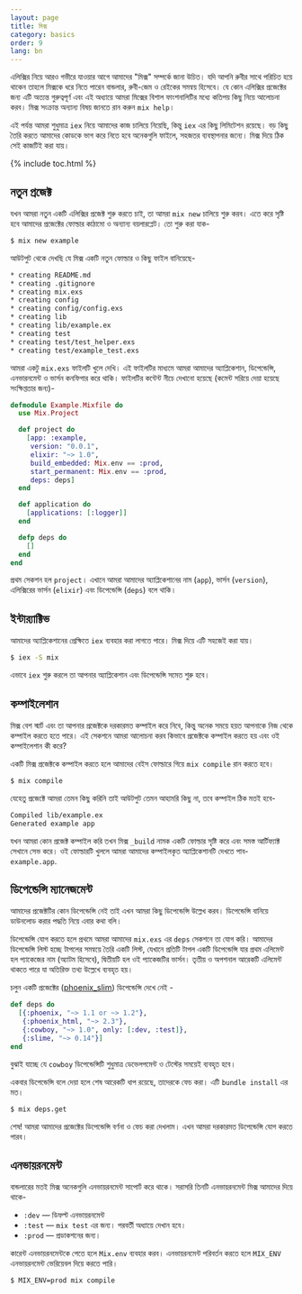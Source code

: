 ```yaml
---
layout: page
title: মিক্স
category: basics
order: 9
lang: bn
---
```

এলিক্সির নিয়ে আরও গভীরে যাওয়ার আগে আমাদের "মিক্স" সম্পর্কে জানা উচিত। যদি আপনি রুবীর সাথে পরিচিত হয়ে থাকেন তাহলে মিক্সকে ধরে নিতে পারেন বান্ডলার, রুবী-জেম ও রেইকের সমন্বয় হিসেবে। যে কোন এলিক্সির প্রজেক্টের জন্য এটি অত্যন্ত গুরুত্বপূর্ণ এবং এই অধ্যায়ে আমরা মিক্সের বিশাল ফাংশনালিটির মধ্যে কতিপয় কিছু নিয়ে আলোচনা করব। মিক্স সংক্রান্ত অন্যান্য বিষয় জানতে রান করুন  `mix help`। 

এই পর্যন্ত আমরা শুধুমাত্র `iex` নিয়ে আমাদের কাজ চালিয়ে নিয়েছি, কিন্তু `iex` এর কিছু লিমিটেশন রয়েছে। বড় কিছু তৈরি করতে আমাদের কোডকে ভাগ করে নিতে হবে অনেকগুলি ফাইলে, সহজতর ব্যবস্থাপনার জন্যে। মিক্স দিয়ে ঠিক সেই কাজটিই করা যায়। 

{% include toc.html %}

## নতুন প্রজেক্ট 

যখন আমরা নতুন একটি এলিক্সির প্রজেক্ট শুরু করতে চাই, তা আমরা `mix new` চালিয়ে শুরু করব। এতে করে সৃষ্টি হবে আমাদের প্রজেক্টের ফোল্ডার কাঠামো ও অন্যান্য বয়লারপ্লেট। তো শুরু করা যাক-


```bash
$ mix new example
```

আউটপুট থেকে দেখছি যে মিক্স একটি নতুন ফোল্ডার ও কিছু ফাইল বানিয়েছে- 

```bash
* creating README.md
* creating .gitignore
* creating mix.exs
* creating config
* creating config/config.exs
* creating lib
* creating lib/example.ex
* creating test
* creating test/test_helper.exs
* creating test/example_test.exs
```

আমরা একটু `mix.exs` ফাইলটি খুলে দেখি। এই ফাইলটির মাধ্যমে আমরা আমাদের অ্যাপ্লিকেশান, ডিপেন্ডেন্সি, এনভারনমেন্ট ও ভার্সন কনফিগার করে থাকি। ফাইলটির কন্টেন্ট নীচে দেখানো হয়েছে (কমেন্ট সরিয়ে দেয়া হয়েছে সংক্ষিপ্ততার জন্য)- 

```elixir
defmodule Example.Mixfile do
  use Mix.Project

  def project do
    [app: :example,
     version: "0.0.1",
     elixir: "~> 1.0",
     build_embedded: Mix.env == :prod,
     start_permanent: Mix.env == :prod,
     deps: deps]
  end

  def application do
    [applications: [:logger]]
  end

  defp deps do
    []
  end
end
```

প্রথম সেকশন হল `project`। এখানে আমরা আমাদের অ্যাপ্লিকেশানের নাম (`app`), ভার্সন (`version`), এলিক্সিরের ভার্সন (`elixir`) এবং ডিপেন্ডেন্সি (`deps`) বলে থাকি। 

## ইন্টার‍্যাক্টিভ 

আমাদের অ্যাপ্লিকেশানের প্রেক্ষিতে `iex` ব্যবহার করা লাগতে পারে। মিক্স দিয়ে এটি সহজেই করা যায়।

```bash
$ iex -S mix
```

এভাবে `iex` শুরু করলে তা আপনার অ্যাপ্লিকেশান এবং ডিপেন্ডেন্সি সমেত শুরু হবে। 

## কম্পাইলেশান 

মিক্স বেশ স্মার্ট এবং তা আপনার প্রজেক্টকে দরকারমত কম্পাইল করে নিবে, কিন্তু অনেক সময়ে হয়ত আপনাকে নিজ থেকে কম্পাইল করতে হতে পারে। এই সেকশনে আমরা আলোচনা করব কিভাবে প্রজেক্টকে কম্পাইল করতে হয় এবং ওই কম্পাইলেশান কী করে?

একটি মিক্স প্রজেক্টকে কম্পাইল করতে হলে আমাদের বেইস ফোল্ডারে গিয়ে `mix compile` রান করতে হবে।

```bash
$ mix compile
```

যেহেতু প্রজেক্টে আমরা তেমন কিছু করিনি তাই আউটপুট তেমন আহামরি কিছু না, তবে কম্পাইল ঠিক মতই হবে-

```bash
Compiled lib/example.ex
Generated example app
```

যখন আমরা কোন প্রজেক্ট কম্পাইল করি তখন মিক্স `_build` নামক একটি ফোল্ডার সৃষ্টি করে এবং সমস্ত আর্টিফ্যাক্ট সেখানে সেভ করে। ওই ফোল্ডারটি খুললে আমরা আমাদের কম্পাইলকৃত অ্যাপ্লিকেশানটি দেখতে পাব- `example.app`.

## ডিপেন্ডেন্সি ম্যানেজমেন্ট 

আমাদের প্রজেক্টটির কোন ডিপেন্ডেন্সি নেই তাই এখন আমরা কিছু ডিপেন্ডেন্সি উল্লেখ করব। ডিপেন্ডেন্সি বানিয়ে ডাউনলোড করার পদ্ধতি নিয়ে এবার কথা বলি। 

ডিপেন্ডেন্সি যোগ করতে হলে প্রথমে আমরা আমাদের `mix.exs` এর `deps` সেকশনে তা যোগ করি। আমাদের ডিপেন্ডেন্সি লিস্ট হচ্ছে টাপলের সমন্বয়ে তৈরি একটি লিস্ট, যেখানে প্রতিটি টাপল একটি ডিপেন্ডেন্সি যার প্রথম এলিমেন্ট হল প্যাকেজের নাম (অ্যাটম হিসেবে), দ্বিতীয়টি হল ওই প্যাকেজটির ভার্সন। তৃতীয় ও অপশনাল আরেকটি এলিমেন্ট থাকতে পারে যা অতিরিক্ত তথ্য উল্লেখে ব্যবহৃত হয়।

চলুন একটি প্রজেক্টের ([phoenix_slim](https://github.com/doomspork/phoenix_slim)) ডিপেন্ডেন্সি দেখে নেই -

```elixir
def deps do
  [{:phoenix, "~> 1.1 or ~> 1.2"},
   {:phoenix_html, "~> 2.3"},
   {:cowboy, "~> 1.0", only: [:dev, :test]},
   {:slime, "~> 0.14"}]
end
```

বুঝাই যাচ্ছে যে `cowboy` ডিপেন্ডেন্সিটি শুধুমাত্র ডেভেলপমেন্ট ও টেস্টের সময়েই  ব্যবহৃত হবে।

একবার ডিপেন্ডেন্সি বলে দেয়া হলে শেষ আরেকটি  ধাপ রয়েছে, তাদেরকে ফেচ করা। এটি `bundle install` এর মত। 

```bash
$ mix deps.get
```

শেষ! আমরা আমাদের প্রজেক্টের ডিপেন্ডেন্সি বর্ণনা ও ফেচ করা দেখলাম। এখন আমরা দরকারমত ডিপেন্ডেন্সি যোগ করতে পারব। 

## এনভায়রনমেন্ট 

বান্ডলারের মতই মিক্স অনেকগুলি এনভায়রনমেন্ট সাপোর্ট করে থাকে। সরাসরি তিনটি এনভায়রনমেন্ট মিক্স আমাদের দিয়ে থাকে- 

+ `:dev` — ডিফল্ট এনভায়রনমেন্ট
+ `:test` — `mix test` এর জন্য। পরবর্তী অধ্যায়ে দেখান হবে। 
+ `:prod` — প্রডাকশনের জন্য। 

কারেন্ট এনভায়রনমেন্টকে পেতে হলে `Mix.env` ব্যবহার করব। এনভায়রনমেন্ট পরিবর্তন করতে হলে `MIX_ENV` এনভায়রনমেন্ট ভেরিয়েবল দিয়ে করতে পারি। 

```bash
$ MIX_ENV=prod mix compile
```
